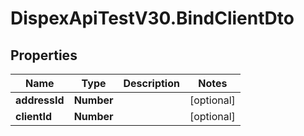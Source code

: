 # DispexApiTestV30.BindClientDto

## Properties

Name | Type | Description | Notes
------------ | ------------- | ------------- | -------------
**addressId** | **Number** |  | [optional] 
**clientId** | **Number** |  | [optional] 


